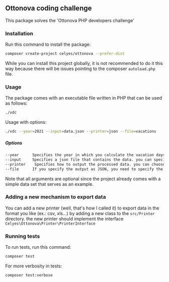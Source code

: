 ## Ottonova coding challenge

This package solves the 'Ottonova PHP developers challenge'

### Installation

Run this command to install the package:
```sh
composer create-project celyes/ottonova --prefer-dist
```
While you can install this project globally, it is not recommended to do it this way because there will be issues pointing to the composer `autoload.php` file.

### Usage

The package comes with an executable file written in PHP that can be used as follows:
```sh
./vdc
```

Usage with options:
```sh
./vdc --year=2021 --input=data.json --printer=json --file=vacations
```

##### Options
```sh
--year      Specifies the year in which you calculate the vacation days. defaults to the current year if not provided. 
--input     Specifies a json file that contains the data. you can specify a path to the file . file must be JSON only 
--printer    Specifies how to output the processed data. you can choose between console or json. If needed, you can export data in other formats by writing a class (read what follows)
--file      If you specify the output as JSON, you need to specify the filename in which the data will be written to. you don't need to specify the extension
```
Note that all arguments are optional since the project already comes with a simple data set that serves as an example.

### Adding a new mechanism to export data

You can add a new printer (well, that's how I called it) to export data in the format you like (ex.: csv, xls...) by adding a new class to the `src/Printer` directory. the new printer should implement the interface `Celyes\Ottonova\Printer\PrinterInterface`

### Running tests

To run tests, run this command:
```sh
composer test
```

For more verbosity in tests:
```sh
composer test:verbose
```
